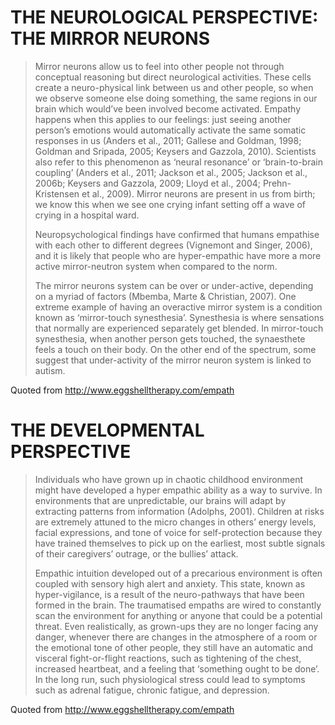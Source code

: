 <!-- TITLE: Science -->
<!-- SUBTITLE: The current scientific data on empaths -->

# THE NEUROLOGICAL PERSPECTIVE: THE MIRROR NEURONS

> Mirror neurons allow us to feel into other people not through conceptual reasoning but direct neurological activities. These cells create a neuro-physical link between us and other people, so when we observe someone else doing something, the same regions in our brain which would’ve been involved become activated.  Empathy happens when this applies to our feelings: just seeing another person’s emotions would automatically activate the same somatic responses in us (Anders et al., 2011; Gallese and Goldman, 1998; Goldman and Sripada, 2005; Keysers and Gazzola, 2010). Scientists also refer to this phenomenon as ‘neural resonance’ or ‘brain-to-brain coupling’  (Anders et al., 2011; Jackson et al., 2005; Jackson et al., 2006b; Keysers and Gazzola, 2009; Lloyd et al., 2004; Prehn-Kristensen et al., 2009).  Mirror neurons are present in us from birth; we know this when we see one crying infant setting off a wave of crying in a hospital ward.   
> 
>  
> 
> Neuropsychological findings have confirmed that humans empathise with each other to different degrees (Vignemont and  Singer, 2006), and it is likely that people who are hyper-empathic have more a more active mirror-neutron system when compared to the norm.
> 
>  
> 
> The mirror neurons system can be over or under-active, depending on a myriad of factors (Mbemba, Marte & Christian, 2007).   One extreme example of having an overactive mirror system is a condition known as ‘mirror-touch synesthesia’. Synesthesia is where sensations that normally are experienced separately get blended. In mirror-touch synesthesia, when another person gets touched, the synaesthete feels a touch on their body.  On the other end of the spectrum, some suggest that under-activity of the mirror neuron system is linked to autism. 

Quoted from http://www.eggshelltherapy.com/empath

# THE DEVELOPMENTAL PERSPECTIVE
> Individuals who have grown up in chaotic childhood environment might have developed a hyper empathic ability as a way to survive.  In environments that are unpredictable, our brains will adapt by extracting patterns from information (Adolphs, 2001). Children at risks are extremely attuned to the micro changes in others’ energy levels, facial expressions, and tone of voice for self-protection because they have trained themselves to pick up on the earliest, most subtle signals of their caregivers’ outrage, or the bullies’ attack.  
> 
> Empathic intuition developed out of a precarious environment is often coupled with sensory high alert and anxiety. This state, known as hyper-vigilance, is a result of the neuro-pathways that have been formed in the brain. The traumatised empaths are wired to constantly scan the environment for anything or anyone that could be a potential threat.  Even realistically, as grown-ups they are no longer facing any danger, whenever there are changes in the atmosphere of a room or the emotional tone of other people, they still have an automatic and visceral fight-or-flight reactions, such as tightening of the chest, increased heartbeat, and a feeling that ‘something ought to be done’. In the long run, such physiological stress could lead to symptoms such as adrenal fatigue, chronic fatigue, and depression. 

Quoted from http://www.eggshelltherapy.com/empath